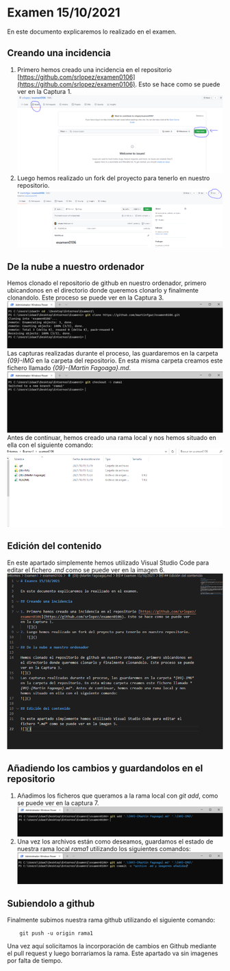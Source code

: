 # Examen 15/10/2021  

En este documento explicaremos lo realizado en el examen.  

## Creando una incidencia  

1. Primero hemos creado una incidencia en el repositorio [https://github.com/srlopez/examen0106](https://github.com/srlopez/examen0106). Esto se hace como se puede ver en la Captura 1.  
   ![]({09}-IMG/Captura1.PNG)
2. Luego hemos realizado un fork del proyecto para tenerlo en nuestro repositorio.  
   ![]({09}-IMG/Captura2.PNG)  

## De la nube a nuestro ordenador

Hemos clonado el repositorio de github en nuestro ordenador, primero ubicandonos en el directorio donde queremos clonarlo y finalmente clonandolo. Este proceso se puede ver en la Captura 3.  
![]({09}-IMG/Captura3.PNG)  
Las capturas realizadas durante el proceso, las guardaremos en la carpeta *{09}-IMG* en la carpeta del repositorio. En esta misma carpeta creamos este fichero llamado *{09}-{Martin Fagoaga}.md*.  
![]({09}-IMG/Captura4.PNG)
Antes de continuar, hemos creado una rama local y nos hemos situado en ella con el siguiente comando:  
![]({09}-IMG/Captura5.PNG)  

## Edición del contenido

En este apartado simplemente hemos utilizado Visual Studio Code para editar el fichero *.md* como se puede ver en la imagen 6.  
![]({09}-IMG/Captura6.PNG)  

## Añadiendo los cambios y guardandolos en el repositorio  
1. Añadimos los ficheros que queramos a la rama local con *git add*, como se puede ver en la captura 7.  
   ![]({09}-IMG/Captura7.PNG)  
2. Una vez los archivos están como deseamos, guardamos el estado de nuestra rama local *rama1* utilizando los siguientes comandos:  
   ![]({09}-IMG/Captura8.PNG)  

## Subiendolo a github  

Finalmente subimos nuestra rama github utilizando el siguiente comando:  
```console
    git push -u origin rama1
```  

Una vez aquí solicitamos la incorporación de cambios en Github mediante el pull request y luego borrariamos la rama. Este apartado va sin imagenes por falta de tiempo.
